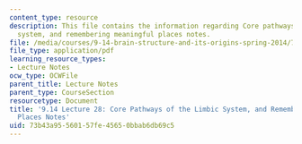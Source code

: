 ```yaml
---
content_type: resource
description: This file contains the information regarding Core pathways of the limbic
  system, and remembering meaningful places notes.
file: /media/courses/9-14-brain-structure-and-its-origins-spring-2014/73b43a95560157fe45650bbab6db69c5_MIT9_14S14_Lecture28.pdf
file_type: application/pdf
learning_resource_types:
- Lecture Notes
ocw_type: OCWFile
parent_title: Lecture Notes
parent_type: CourseSection
resourcetype: Document
title: '9.14 Lecture 28: Core Pathways of the Limbic System, and Remembering Meaningful
  Places Notes'
uid: 73b43a95-5601-57fe-4565-0bbab6db69c5
---
```


